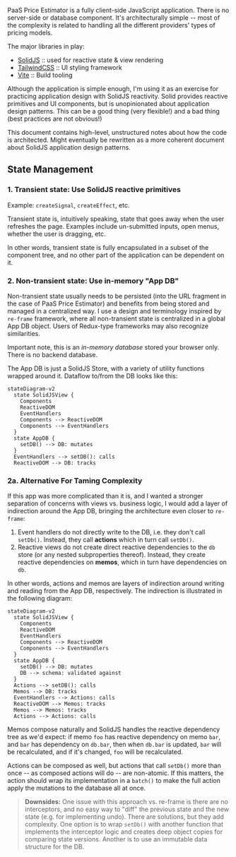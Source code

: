 PaaS Price Estimator is a fully client-side JavaScript application. There is no server-side or database component. It's architecturally simple -- most of the complexity is related to handling all the different providers' types of pricing models.

The major libraries in play:

- [SolidJS](https://solidjs.com) :: used for reactive state & view rendering
- [TailwindCSS](https://tailwindcss.com/) :: UI styling framework
- [Vite](https://vitejs.dev/) :: Build tooling

Although the application is simple enough, I'm using it as an exercise for practicing application design with SolidJS reactivity. Solid provides reactive primitives and UI components, but is unopinionated about application design patterns. This can be a good thing (very flexible!) and a bad thing (best practices are not obvious!)

This document contains high-level, unstructured notes about how the code is architected. Might eventually be rewritten as a more coherent document about SolidJS application design patterns.

## State Management

### 1. Transient state: Use SolidJS reactive primitives

Example: `createSignal`, `createEffect`, etc.

Transient state is, intuitively speaking, state that goes away when the user refreshes the page. Examples include un-submitted inputs, open menus, whether the user is dragging, etc.

In other words, transient state is fully encapsulated in a subset of the component tree, and no other part of the application can be dependent on it.

### 2. Non-transient state: Use in-memory "App DB"

Non-transient state usually needs to be persisted (into the URL fragment in the case of PaaS Price Estimator) and benefits from being stored and managed in a centralized way. I use a design and terminology inspired by `re-frame` framework, where all non-transient state is centralized in a global App DB object. Users of Redux-type frameworks may also recognize similarities.

Important note, this is an *in-memory database* stored your browser only. There is no backend database.

The App DB is just a SolidJS Store, with a variety of utility functions wrapped around it. Dataflow to/from the DB looks like this:

```mermaid
stateDiagram-v2
  state SolidJSView {
    Components
    ReactiveDOM
    EventHandlers
    Components --> ReactiveDOM
    Components --> EventHandlers
  }
  state AppDB {
    setDB() --> DB: mutates
  }
  EventHandlers --> setDB(): calls
  ReactiveDOM --> DB: tracks
```


### 2a. Alternative For Taming Complexity

If this app was more complicated than it is, and I wanted a stronger separation of concerns with views vs. business logic, I would add a layer of indirection around the App DB, bringing the architecture even closer to `re-frame`:

1. Event handlers do not directly write to the DB, i.e. they don't call `setDb()`. Instead, they call **actions** which in turn call `setDb()`.
2. Reactive views do not create direct reactive dependencies to the `db` store (or any nested subproperties thereof). Instead, they create reactive dependencies on **memos**, which in turn have dependencies on `db`.

In other words, actions and memos are layers of indirection around writing and reading from the App DB, respectively. The indirection is illustrated in the following diagram:

```mermaid
stateDiagram-v2
  state SolidJSView {
    Components
    ReactiveDOM
    EventHandlers
    Components --> ReactiveDOM
    Components --> EventHandlers
  }
  state AppDB {
    setDB() --> DB: mutates
    DB --> schema: validated against
  }
  Actions --> setDB(): calls
  Memos --> DB: tracks
  EventHandlers --> Actions: calls
  ReactiveDOM --> Memos: tracks
  Memos --> Memos: tracks
  Actions --> Actions: calls
```

Memos compose naturally and SolidJS handles the reactive dependency tree as we'd expect: if memo `foo` has reactive dependency on memo `bar`, and `bar` has dependency on `db.bar`, then when `db.bar` is updated, `bar` will be recalculated, and if it's changed, `foo` will be recalculated.

Actions can be composed as well, but actions that call `setDb()` more than once -- as composed actions will do -- are non-atomic. If this matters, the action should wrap its implementation in a `batch()` to make the full action apply the mutations to the database all at once.

> **Downsides:** One issue with this approach vs. re-frame is there are no interceptors, and no easy way to "diff" the previous state and the new state (e.g. for implementing undo). There are solutions, but they add complexity. One option is to wrap `setDb()` with another function that implements the interceptor logic and creates deep object copies for comparing state versions. Another is to use an immutable data structure for the DB.